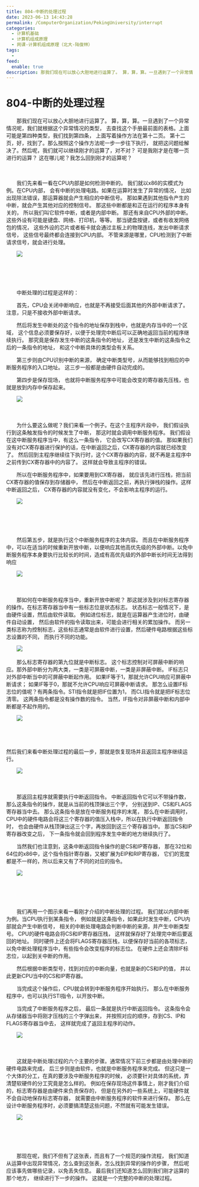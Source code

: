 ```yaml
---
title: 804-中断的处理过程
date: 2023-06-13 14:43:28
permalink: /ComputerOrganization/PekingUniversity/interrupt
categories:
  - 计算机基础
  - 计算机组成原理
  - 网课-计算机组成原理（北大-陆俊林）
tags:
  - 
feed:
  enable: true
description: 那我们现在可以放心大胆地进行运算了。 算，算，算。一旦遇到了一个异常情况呢，我们就根据这个异常情况的类型， 去查找这个手册最前面的表格。上面可能是第四种类型，我们找到第四条， 上面写着操作方法在第十二页。 第十二页，好，找到了。那么按照这个操作方法呢一步一步往下执行， 就把这问题给解决了。然后呢，我们就可以继续刚才的运算了，对不对？ 可是我刚才是在哪一页进行的运算？ 这在哪儿呢？我怎么回到刚才的运算呢？
---
```

# 804-中断的处理过程

　　那我们现在可以放心大胆地进行运算了。 算，算，算。一旦遇到了一个异常情况呢，我们就根据这个异常情况的类型， 去查找这个手册最前面的表格。上面可能是第四种类型，我们找到第四条， 上面写着操作方法在第十二页。 第十二页，好，找到了。那么按照这个操作方法呢一步一步往下执行， 就把这问题给解决了。然后呢，我们就可以继续刚才的运算了，对不对？ 可是我刚才是在哪一页进行的运算？ 这在哪儿呢？我怎么回到刚才的运算呢？

　　  <!-- more -->

　　我们先来看一看在CPU内部是如何检测中断的。 我们就以x86的实模式为例。在CPU内部， 会有中断的处理电路。如果在运算时发生了异常的情况， 比如出现除法错误，那运算器就会产生相应的中断信号。 那如果遇到其他指令产生的中断，就会产生其他对应的控制信号。 那这些中断都是和正在运行的程序本身有关的， 所以我们叫它软件中断，或者是内部中断。 那还有来自CPU外部的中断。 这些外设有可能是键盘、网络、打印机，等等。 那当键盘按键，或者有收发网络包的情况， 这些外设的芯片或者板卡就会通过主板上的物理连线，发出中断请求信号， 这些信号最终都会连接到CPU内部。 不管来源是哪里，CPU检测到了中断请求信号，就会进行处理。 

　　![](https://image.peterjxl.com/blog/image-20220922072052-n3kjfxw.png)

　　‍

　　‍

　　中断处理的过程是这样的： 

　　首先，CPU会关闭中断响应，也就是不再接受后面其他的外部中断请求了。 注意，只是不接收外部中断请求。 

　　然后将发生中断处的这个指令的地址保存到栈中，也就是内存当中的一个区域， 这个信息必须要保存好，以便于处理完中断后可以正确地返回当前的程序继续执行。 那究竟是保存发生中断的这条指令的地址， 还是发生中断的这条指令之后的一条指令的地址， 和这个中断具体的类型会有关系。 

　　第三步则由CPU识别中断的来源， 确定中断类型号，从而能够找到相应的中断服务程序的入口地址。 这三步一般都是由硬件自动完成的。 

　　第四步是保存现场， 也就将中断服务程序中可能会改变的寄存器先压栈，也就是放到内存中保存起来。 

　　![](https://image.peterjxl.com/blog/image-20220922072239-0q2glye.png)

　　‍

　　为什么要这么做呢？我们来看一个例子。在这个主程序片段中， 我们假设执行到这条触发指令的时候发生了中断， 那这时就会调用中断服务程序。 我们假设在这中断服务程序当中，有这么一条指令， 它会改写CX寄存器的值。 那如果我们没有对CX寄存器进行保护的话，在中断返回之后，CX寄存器的内容就已经改变了。 然后回到主程序继续往下执行时，这个CX寄存器的内容，就不再是主程序中之前传到CX寄存器中的内容了。 这样就会导致主程序的错误。

　　所以在中断服务程序中，如果要用到CX寄存器， 就应该先进行压栈，把当前CX寄存器的值保存到存储器中， 然后在中断返回之前，再执行弹栈的操作。这样中断返回之后， CX寄存器的内容就没有变化，不会影响主程序的运行。 

　　![](https://image.peterjxl.com/blog/image-20220922072340-zx2zmu0.png)

　　‍

　　‍

　　然后第五步，就是执行这个中断服务程序的主体内容。 而且在中断服务程序中，可以在适当的时候重新开放中断，以便响应其他高优先级的外部中断。以免中断服务程序本身要执行比较长的时间，造成有高优先级的外部中断长时间无法得到响应

　　![](https://image.peterjxl.com/blog/image-20220922072414-zpf7ups.png)

　　‍

　　那如何在中断服务程序当中，重新开放中断呢？ 那这就涉及到对标志寄存器的操作。在标志寄存器当中有一些标志位是状态标志。 状态标志一般情况下，是由硬件设置，然后由软件读取。 例如进位标志，就是在运算器产生进位时，由硬件自动设置， 然后由软件的指令读取出来，可能会进行相关的累加操作。 而另一类标志称为控制标志，这些标志通常是由软件进行设置，然后硬件电路根据这些标志设置的不同， 而执行不同的功能。

　　![](https://image.peterjxl.com/blog/image-20220922072519-2yhfh09.png)

　　那么标志寄存器的第九位就是中断标志。 这个标志控制对可屏蔽中断的响应。那外部中断分为两大类，一类是可屏蔽中断，一类是非屏蔽中断。 IF标志只对外部中断当中的可屏蔽中断起作用。 如果IF等于1，那就允许CPU响应可屏蔽中断请求； 如果IF等于0，那就不允许CPU响应可屏蔽中断请求。 那怎么设置IF标志位的值呢？有两条指令。STI指令就是把IF位置为1， 而CLI指令就是把IF标志位清零。 这两条指令都是没有操作数的指令。 当然，IF指令对非屏蔽中断和内部中断都是不起作用的。

　　![](https://image.peterjxl.com/blog/image-20220922072554-mmudkzs.png)

　　‍

　　  
然后我们来看中断处理过程的最后一步，那就是恢复现场并且返回主程序继续运行。 

　　![](https://image.peterjxl.com/blog/image-20220922072611-7z5diw4.png)

　　‍

　　那返回主程序就需要执行中断返回指令。 中断返回指令它可以不带操作数， 那么这条指令的操作，就是从当前的栈顶弹出三个字， 分别送到IP、CS和FLAGS寄存器当中去。 那么这条指令是放在中断服务程序的末尾， 那么在中断调用时，CPU中的硬件电路会将这三个寄存器的值压入栈中，所以在执行中断返回指令时， 也会由硬件从栈顶弹出这三个字，再放回到这三个寄存器当中。 那当CS和IP寄存器改变之后， 下一条指令就会回到程序发生中断的地方继续执行了。 

　　当然我们也注意到，这条中断返回指令操作的是CS和IP寄存器， 那在32位和64位的x86中，这个指令指针寄存器，又被扩展为EIP和RIP寄存器， 它们的宽度都是不一样的，所以后来又有了不同的对应的指令。 

　　![](https://image.peterjxl.com/blog/image-20220922072711-yw64ab3.png)

　　‍

　　‍

　　我们再用一个图示来看一看刚才介绍的中断处理的过程。 我们就以内部中断为例。当CPU执行到某条指令， 例如就是这条指令，如果此时发生中断，CPU内部就会产生中断信号， 相关的中断处理电路会判断中断的来源，并产生中断类型号。 CPU的硬件电路会将CS和IP寄存器压栈， 这样就保存好了处理完中断后要返回的地址。 同时硬件上还会将FLAGS寄存器压栈，以便保存好当前的各项标志， 以免中断处理程序当中，有些指令会改变程序的标志位。 在硬件上还会清除IF标志位，以起到关中断的作用。 

　　然后根据中断类型号，找到对应的中断向量，也就是新的CS和IP的值， 并以此更新CPU当中的CS和IP寄存器。 

　　当完成这个操作后，CPU就会转到中断服务程序开始执行。 那么在中断服务程序中，也可以执行STI指令，以开放中断。 

　　当完成了中断服务程序之后， 最后一条就是执行中断返回指令。 这条指令会从存储器当中将刚才压栈的三个字弹出来， 并按照对应的顺序，存到CS、IP和FLAGS寄存器当中去， 这样就完成了返回主程序的动作。 

　　![](https://image.peterjxl.com/blog/image-20220922072845-pcs7eip.png)

　　‍

　　这就是中断处理过程的六个主要的步骤。通常情况下前三步都是由处理中断的硬件电路来完成， 后三步则是由软件，也就是中断服务程序来完成。 但这只是一个大体的分工，在真的要涉及中断服务程序的时候， 必须要针对具体的系统，弄清楚软硬件的分工究竟是怎么样的。 例如在保存现场这件事情上，刚才我们介绍的，标志寄存器是由硬件来负责保存的， 但是在另外的一些系统上，可能硬件就不会自动地保存标志寄存器， 就需要由中断服务程序的软件来进行保存。 那么在设计中断服务程序时，必须要搞清楚这些问题，不然就有可能发生错误。

　　![](https://image.peterjxl.com/blog/image-20220922072938-g8h17si.png)

　　‍

　　‍

　　那现在呢，我们不但有了这张表，而且有了一个规范的操作流程， 我们知道从运算中出现异常情况，怎么查到这张表，怎么找到异常的操作的步骤， 然后呢应该事先做哪些记录，以免丢失信息。 最后我们还知道怎么回到我们刚才运算的那个地方， 继续进行下一步的操作。 这就是一个完整的中断的处理过程。
